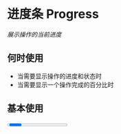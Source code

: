 # 进度条 Progress

<GlobalElement />

*展示操作的当前进度*

## 何时使用

- 当需要显示操作的进度和状态时
- 当需要显示一个操作完成的百分比时

<script setup lang="ts">
import { h, ref } from 'vue'
import { MinusOutlined, PlusOutlined } from '@ant-design/icons-vue'
const percent = ref(80)
const lineCapOptions = [
  {
    label: 'round',
    value: 'round'
  },
  {
    label: 'square',
    value: 'square'
  }
]
const lineCap = ref('square')
function onIncrease(scale: number) {
  const res = percent.value + scale
  if (res > 100) {
    percent.value = 100
  } else {
    percent.value = res
  }
}
function onDecline(scale: number) {
  const res = percent.value - scale
  if (res < 0) {
    percent.value = 0
  } else {
    percent.value = res
  }
}
</script>

## 基本使用

<Progress :percent="percent" />

::: details Show Code

```vue
<script setup lang="ts">
import { ref } from 'vue'
const percent = ref(80)
</script>
<template>
  <Progress :percent="percent" />
</template>
```

:::

## 进度圈

<Space align="center">
  <Progress type="circle" :percent="percent" />
  <Button @click="onDecline(5)" size="large" :icon="() => h(MinusOutlined)">Decline</Button>
  <Button @click="onIncrease(5)" size="large" :icon="() => h(PlusOutlined)">Increase</Button>
</Space>

::: details Show Code

```vue
<script setup lang="ts">
import { h, ref } from 'vue'
import { MinusOutlined, PlusOutlined } from '@ant-design/icons-vue'
const percent = ref(80)
function onIncrease (scale: number) {
  const res = percent.value + scale
  if (res > 100) {
    percent.value = 100
  } else {
    percent.value = res
  }
}
function onDecline (scale: number) {
  const res = percent.value - scale
  if (res < 0) {
    percent.value = 0
  } else {
    percent.value = res
  }
}
</script>
<template>
  <Space align="center">
    <Progress type="circle" :percent="percent" />
    <Button @click="onDecline(5)" size="large" :icon="() => h(MinusOutlined)">Decline</Button>
    <Button @click="onIncrease(5)" size="large" :icon="() => h(PlusOutlined)">Increase</Button>
  </Space>
</template>
```

:::

## 完成进度条

<Flex vertical>
  <Progress :percent="100" />
  <Progress type="circle" :percent="100" />
</Flex>

::: details Show Code

```vue
<template>
  <Flex vertical>
    <Progress :percent="100" />
    <Progress type="circle" :percent="100" />
  </Flex>
</template>
```

:::

## 渐变进度条

*`strokeColor`: `{ '0%': '#108ee9', '100%': '#87d068', direction: 'right' }` 或 `{ from: '#108ee9', to: '#87d068', direction: 'right' }`*

<br/>

<Flex vertical :width="900">
  <Progress
    :line-color="{
      '0%': '#108ee9',
      '100%': '#87d068'
    }"
    :percent="percent"
  />
  <Space align="center">
    <Progress
      type="circle"
      :line-color="{
        '0%': '#108ee9',
        '100%': '#87d068'
      }"
      :percent="percent"
    />
    <Button @click="onDecline(5)" size="large" :icon="() => h(MinusOutlined)">Decline</Button>
    <Button @click="onIncrease(5)" size="large" :icon="() => h(PlusOutlined)">Increase</Button>
  </Space>
</Flex>

::: details Show Code

```vue
<script setup lang="ts">
import { h, ref } from 'vue'
import { MinusOutlined, PlusOutlined } from '@ant-design/icons-vue'
const percent = ref(80)
function onIncrease (scale: number) {
  const res = percent.value + scale
  if (res > 100) {
    percent.value = 100
  } else {
    percent.value = res
  }
}
function onDecline (scale: number) {
  const res = percent.value - scale
  if (res < 0) {
    percent.value = 0
  } else {
    percent.value = res
  }
}
</script>
<template>
  <Flex vertical :width="900">
    <Progress
      :line-color="{
        '0%': '#108ee9',
        '100%': '#87d068'
      }"
      :percent="percent"
    />
    <Space align="center">
      <Progress
        type="circle"
        :line-color="{
          '0%': '#108ee9',
          '100%': '#87d068'
        }"
        :percent="percent"
      />
      <Button @click="onDecline(5)" size="large" :icon="() => h(MinusOutlined)">Decline</Button>
      <Button @click="onIncrease(5)" size="large" :icon="() => h(PlusOutlined)">Increase</Button>
    </Space>
  </Flex>
</template>
```

:::

## 自定义样式

<Flex vertical>
  <Progress
    :line-size="24"
    :line-color="{
      '0%': '#108ee9',
      '100%': '#87d068',
      direction: 'left'
    }"
    :info-size="24"
    :percent="percent"
  />
  <Space align="center">
    <Progress
      style="--success-color: #108ee9"
      type="circle"
      :width="180"
      :line-size="14"
      :line-color="{
        '0%': '#108ee9',
        '100%': '#87d068',
        direction: 'left'
      }"
      :info-size="28"
      :percent="percent"
    />
    <Button @click="onDecline(5)" size="large" :icon="() => h(MinusOutlined)">Decline</Button>
    <Button @click="onIncrease(5)" size="large" :icon="() => h(PlusOutlined)">Increase</Button>
  </Space>
</Flex>

::: details Show Code

```vue
<script setup lang="ts">
import { h, ref } from 'vue'
import { MinusOutlined, PlusOutlined } from '@ant-design/icons-vue'
const percent = ref(80)
function onIncrease (scale: number) {
  const res = percent.value + scale
  if (res > 100) {
    percent.value = 100
  } else {
    percent.value = res
  }
}
function onDecline (scale: number) {
  const res = percent.value - scale
  if (res < 0) {
    percent.value = 0
  } else {
    percent.value = res
  }
}
</script>
<template>
  <Flex vertical>
    <Progress
      :line-size="24"
      :line-color="{
        '0%': '#108ee9',
        '100%': '#87d068',
        direction: 'left'
      }"
      :info-size="24"
      :percent="percent"
    />
    <Space align="center">
      <Progress
        style="--success-color: #108ee9"
        type="circle"
        :width="180"
        :line-size="14"
        :line-color="{
          '0%': '#108ee9',
          '100%': '#87d068',
          direction: 'left'
        }"
        :info-size="28"
        :percent="percent"
      />
      <Button @click="onDecline(5)" size="large" :icon="() => h(MinusOutlined)">Decline</Button>
      <Button @click="onIncrease(5)" size="large" :icon="() => h(PlusOutlined)">Increase</Button>
    </Space>
  </Flex>
</template>
```

:::

## 自定义边缘形状

<Flex vertical>
  <Radio :options="lineCapOptions" v-model:value="lineCap" button button-style="solid" />
  <Progress
    :line-size="20"
    :line-color="{
      '0%': 'white',
      '100%': 'pink'
    }"
    :line-cap="lineCap"
    :info-size="20"
    :percent="percent"
  />
  <Space align="center">
    <Progress
      type="circle"
      :width="160"
      :line-size="12"
      :line-color="{
        '0%': '#e3f2fd',
        '100%': '#2080f0'
      }"
      :line-cap="lineCap"
      :info-size="24"
      :percent="percent"
    />
    <Button @click="onDecline(5)" size="large" :icon="() => h(MinusOutlined)">Decline</Button>
    <Button @click="onIncrease(5)" size="large" :icon="() => h(PlusOutlined)">Increase</Button>
  </Space>
</Flex>

::: details Show Code

```vue
<script setup lang="ts">
import { h, ref } from 'vue'
import { MinusOutlined, PlusOutlined } from '@ant-design/icons-vue'
const percent = ref(80)
const lineCapOptions = [
  {
    label: 'round',
    value: 'round'
  },
  {
    label: 'square',
    value: 'square'
  }
]
const lineCap = ref('square')
function onIncrease (scale: number) {
  const res = percent.value + scale
  if (res > 100) {
    percent.value = 100
  } else {
    percent.value = res
  }
}
function onDecline (scale: number) {
  const res = percent.value - scale
  if (res < 0) {
    percent.value = 0
  } else {
    percent.value = res
  }
}
</script>
<template>
  <Flex vertical>
    <Radio :options="lineCapOptions" v-model:value="lineCap" button button-style="solid" />
    <Progress
      :line-size="20"
      :line-color="{
        '0%': 'white',
        '100%': 'pink'
      }"
      :line-cap="lineCap"
      :info-size="20"
      :percent="percent"
    />
    <Space align="center">
      <Progress
        type="circle"
        :width="160"
        :line-size="12"
        :line-color="{
          '0%': '#e3f2fd',
          '100%': '#2080f0'
        }"
        :line-cap="lineCap"
        :info-size="24"
        :percent="percent"
      />
      <Button @click="onDecline(5)" size="large" :icon="() => h(MinusOutlined)">Decline</Button>
      <Button @click="onIncrease(5)" size="large" :icon="() => h(PlusOutlined)">Increase</Button>
    </Space>
  </Flex>
</template>
```

:::

## 自定义文字

<Flex vertical>
  <Progress
    :line-size="20"
    :info-size="20"
    :percent="percent"
    :format="(percent: number) => `$${percent}`"
    success="Done"
  />
  <Progress style="--success-color: #d48806" :line-size="20" :info-size="20" :percent="percent">
    <template #format="{ percent }">
      <span style="color: #d4380d">{{ percent }}%</span>
    </template>
    <template #success>
      <span style="color: #d48806">Bingo</span>
    </template>
  </Progress>
  <Space align="center">
    <Progress
      type="circle"
      :width="160"
      :line-size="12"
      :info-size="24"
      :percent="percent"
      :format="(percent: number) => `${percent} Days`"
      success="Done"
    />
    <Progress style="--success-color: #d48806" type="circle" :width="160" :line-size="12" :info-size="24" :percent="percent">
      <template #format="{ percent }">
        <span style="color: #d4380d">{{ percent }}%</span>
      </template>
      <template #success>
        <span style="color: #d48806">Bingo</span>
      </template>
    </Progress>
    <Button @click="onDecline(5)" size="large" :icon="() => h(MinusOutlined)">Decline</Button>
    <Button @click="onIncrease(5)" size="large" :icon="() => h(PlusOutlined)">Increase</Button>
  </Space>
</Flex>

::: details Show Code

```vue
<script setup lang="ts">
import { h, ref } from 'vue'
import { MinusOutlined, PlusOutlined } from '@ant-design/icons-vue'
const percent = ref(80)
function onIncrease (scale: number) {
  const res = percent.value + scale
  if (res > 100) {
    percent.value = 100
  } else {
    percent.value = res
  }
}
function onDecline (scale: number) {
  const res = percent.value - scale
  if (res < 0) {
    percent.value = 0
  } else {
    percent.value = res
  }
}
</script>
<template>
  <Flex vertical>
    <Progress
      :line-size="20"
      :info-size="20"
      :percent="percent"
      :format="(percent: number) => `$${percent}`"
      success="Done"
    />
    <Progress style="--success-color: #d48806" :line-size="20" :info-size="20" :percent="percent">
      <template #format="{ percent }">
        <span style="color: #d4380d">{{ percent }}%</span>
      </template>
      <template #success>
        <span style="color: #d48806">Bingo</span>
      </template>
    </Progress>
    <Space align="center">
      <Progress
        type="circle"
        :width="160"
        :line-size="12"
        :info-size="24"
        :percent="percent"
        :format="(percent: number) => `${percent} Days`"
        success="Done"
      />
      <Progress style="--success-color: #d48806" type="circle" :width="160" :line-size="12" :info-size="24" :percent="percent">
        <template #format="{ percent }">
          <span style="color: #d4380d">{{ percent }}%</span>
        </template>
        <template #success>
          <span style="color: #d48806">Bingo</span>
        </template>
      </Progress>
      <Button @click="onDecline(5)" size="large" :icon="() => h(MinusOutlined)">Decline</Button>
      <Button @click="onIncrease(5)" size="large" :icon="() => h(PlusOutlined)">Increase</Button>
    </Space>
  </Flex>
</template>
```

:::

## APIs

### Progress

参数 | 说明 | 类型 | 默认值
-- | -- | -- | --
width | 进度条宽度，单位 `px`；`type: 'line'` 时，为进度条宽度，默认值 `'100%'`；`type: 'circle'` 时，为进度圈宽高，默认值 `120` | string &#124; number | undefined
percent | 当前进度百分比 | number | 0
lineSize | 进度条的尺寸，单位 `px`；`type: 'line'` 时，为进度条线高，默认值 `8`；`type: 'circle'` 时，单位是进度圈画布宽度的百分比，默认值 `6` | number | undefined
lineColor | 进度条的色彩，传入 `string` 时为纯色，传入 `Gradient` 时为渐变；进度圈时 `direction: 'left'` 为逆时针，`direction: 'right'` 为顺时针 | string &#124; [Gradient](#gradient-type) | '#1677FF'
lineCap | 进度条边缘的形状 | 'round' &#124; 'square' | 'round'
showInfo | 是否显示进度数值或状态图标 | boolean | true
infoSize | 进度数值或状态图标的尺寸，单位 `px`；`type: 'line'` 时，默认值 `14`；`type: 'circle'` 时，默认值 `24` | number | undefined
success | 进度完成时的信息 | string &#124; slot | undefined
format | 内容的模板函数 | (percent: number) => (string &#124; number) &#124; slot | (percent: number) => percent + '%'
type | 进度条类型 | 'line' &#124; 'circle' | 'line'

### Gradient Type

名称 | 说明 | 类型 | 默认值
-- | -- | -- | --
'0%'? | 起始值 | string | undefined
'100%'? | 终点值 | string | undefined
from? | 起始值 | string | undefined
to? | 终点值 | string | undefined
direction? | 渐变方向 | 'right' &#124; 'left' | 'right'
